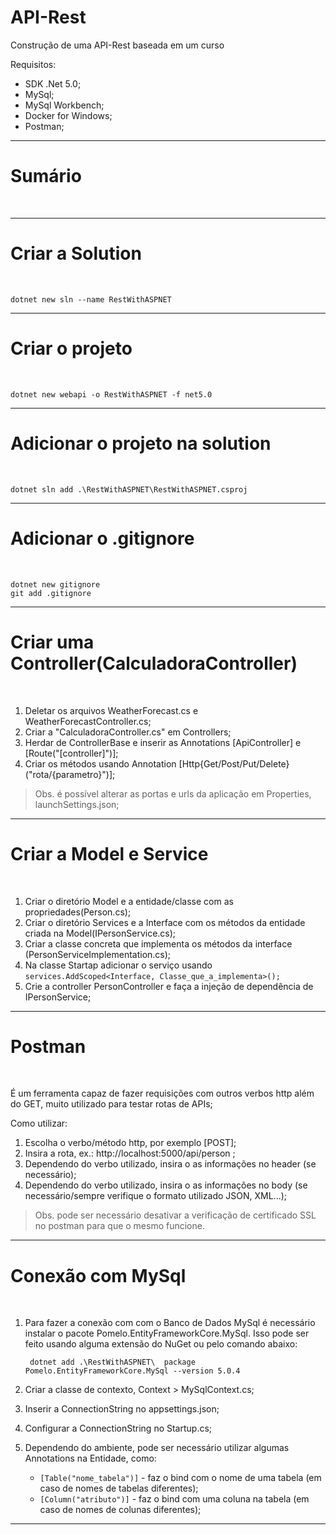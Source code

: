 # API-Rest

Construção de uma API-Rest baseada em um curso

Requisitos:

- SDK .Net 5.0;
- MySql;
- MySql Workbench;
- Docker for Windows;
- Postman;

-------

# Sumário
<br>



--------

# Criar a Solution
<br>

    dotnet new sln --name RestWithASPNET

---------

# Criar o projeto
<br>

    dotnet new webapi -o RestWithASPNET -f net5.0

-------

# Adicionar o projeto na solution
<br>

    dotnet sln add .\RestWithASPNET\RestWithASPNET.csproj

------

# Adicionar o .gitignore
<br>

    dotnet new gitignore
    git add .gitignore

---------

# Criar uma Controller(CalculadoraController)
<br>

1. Deletar os arquivos WeatherForecast.cs e WeatherForecastController.cs;
2. Criar a "CalculadoraController.cs" em Controllers;
3. Herdar de ControllerBase e inserir as Annotations \[ApiController] e \[Route("\[controller]")];
4. Criar os métodos usando Annotation \[Http{Get/Post/Put/Delete}("rota/{parametro}")];

>Obs. é possível alterar as portas e urls da aplicação em Properties, launchSettings.json;

----

# Criar a Model e Service
<br>

1. Criar o diretório Model e a entidade/classe com as propriedades(Person.cs);
2. Criar o diretório Services e a Interface com os métodos da entidade criada na Model(IPersonService.cs);
3. Criar a classe concreta que implementa os métodos da interface (PersonServiceImplementation.cs);
4. Na classe Startap adicionar o serviço usando `services.AddScoped<Interface, Classe_que_a_implementa>();`
5. Crie a controller PersonController e faça a injeção de dependência de IPersonService;

-----

# Postman
<br>

É um ferramenta capaz de fazer requisições com outros verbos http além do GET, muito utilizado para testar rotas de APIs;

Como utilizar:

1. Escolha o verbo/método http, por exemplo \[POST];
2. Insira a rota, ex.: http://localhost:5000/api/person ;
3. Dependendo do verbo utilizado, insira o as informações no header (se necessário);
4. Dependendo do verbo utilizado, insira o as informações no body (se necessário/sempre verifique o formato utilizado JSON, XML...);


> Obs. pode ser necessário desativar a verificação de certificado SSL no postman para que o mesmo funcione.

----

# Conexão com MySql
<br>

1. Para fazer a conexão com com o Banco de Dados MySql é necessário instalar o pacote Pomelo.EntityFrameworkCore.MySql. Isso pode ser feito usando alguma extensão do NuGet ou pelo comando abaixo:

        dotnet add .\RestWithASPNET\  package Pomelo.EntityFrameworkCore.MySql --version 5.0.4

2. Criar a classe de contexto, Context > MySqlContext.cs;
3. Inserir a ConnectionString no appsettings.json;
4. Configurar a ConnectionString no Startup.cs;
5. Dependendo do ambiente, pode ser necessário utilizar algumas Annotations na Entidade, como: 
   - `[Table("nome_tabela")]` - faz o bind com o nome de uma tabela (em caso de nomes de tabelas diferentes);
   - `[Column("atributo")]` - faz o bind com uma coluna na tabela (em caso de nomes de colunas diferentes);

-----

